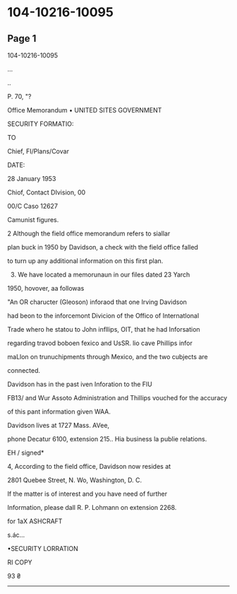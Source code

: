 # 104-10216-10095

## Page 1

104-10216-10095

...

..

P. 70, "?

Office Memorandum • UNITED SITES GOVERNMENT

SECURITY FORMATIO:

TO

Chief, FI/Plans/Covar

DATE:

28 January 1953

Chiof, Contact DIvision, 00

00/C Caso 12627

Camunist figures.

2 Although the field office memorandum refers to siallar

plan buck in 1950 by Davidson, a check with the field office falled

to turn up any additional information on this first plan.

3. We have located a memorunaun in our files dated 23 Yarch

1950, hovover, aa followas

"An OR charucter (Gleoson) inforaod that one Irving Davidson

had beon to the inforcemont Divicion of the Offico of Internatlonal

Trade whero he statou to John infllips, OIT, that he had Inforsation

regarding travod boboen fexico and UsSR. lio cave Phillips infor

maLlon on trunuchipments through Mexico, and the two cubjects are

connected.

Davidson has in the past iven Inforation to the FlU

FB13/ and Wur Assoto Administration and Thillips vouched for the accuracy

of this pant information given WAA.

Davidson lives at 1727 Mass. AVee,

phone Decatur 6100, extension 215.. Hia business la publie relations.

EH / signed*

4, According to the field office, Davidson now resides at

2801 Quebee Street, N. Wo, Washington, D. C.

If the matter is of interest and you have need of further

Information, please dall R. P. Lohmann on extension 2268.

for 1aX ASHCRAFT

s.ác...

•SECURITY LORRATION

RI COPY

93 ₴

---

